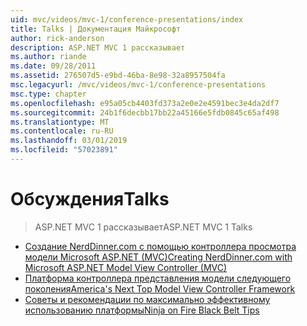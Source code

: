 ```yaml
---
uid: mvc/videos/mvc-1/conference-presentations/index
title: Talks | Документация Майкрософт
author: rick-anderson
description: ASP.NET MVC 1 рассказывает
ms.author: riande
ms.date: 09/28/2011
ms.assetid: 276507d5-e9bd-46ba-8e98-32a8957504fa
msc.legacyurl: /mvc/videos/mvc-1/conference-presentations
msc.type: chapter
ms.openlocfilehash: e95a05cb4403fd373a2e0e2e4591bec3e4da2df7
ms.sourcegitcommit: 24b1f6decbb17bb22a45166e5fdb0845c65af498
ms.translationtype: MT
ms.contentlocale: ru-RU
ms.lasthandoff: 03/01/2019
ms.locfileid: "57023891"
---
```

<a name="talks"></a><span data-ttu-id="d4d77-103">Обсуждения</span><span class="sxs-lookup"><span data-stu-id="d4d77-103">Talks</span></span>
====================
> <span data-ttu-id="d4d77-104">ASP.NET MVC 1 рассказывает</span><span class="sxs-lookup"><span data-stu-id="d4d77-104">ASP.NET MVC 1 Talks</span></span>


- [<span data-ttu-id="d4d77-105">Создание NerdDinner.com с помощью контроллера просмотра модели Microsoft ASP.NET (MVC)</span><span class="sxs-lookup"><span data-stu-id="d4d77-105">Creating NerdDinner.com with Microsoft ASP.NET Model View Controller (MVC)</span></span>](creating-nerddinnercom-with-microsoft-aspnet-model-view-controller-mvc.md)
- [<span data-ttu-id="d4d77-106">Платформа контроллера представления модели следующего поколения</span><span class="sxs-lookup"><span data-stu-id="d4d77-106">America's Next Top Model View Controller Framework</span></span>](americas-next-top-model-view-controller-framework.md)
- [<span data-ttu-id="d4d77-107">Советы и рекомендации по максимально эффективному использованию платформы</span><span class="sxs-lookup"><span data-stu-id="d4d77-107">Ninja on Fire Black Belt Tips</span></span>](ninja-on-fire-black-belt-tips.md)
